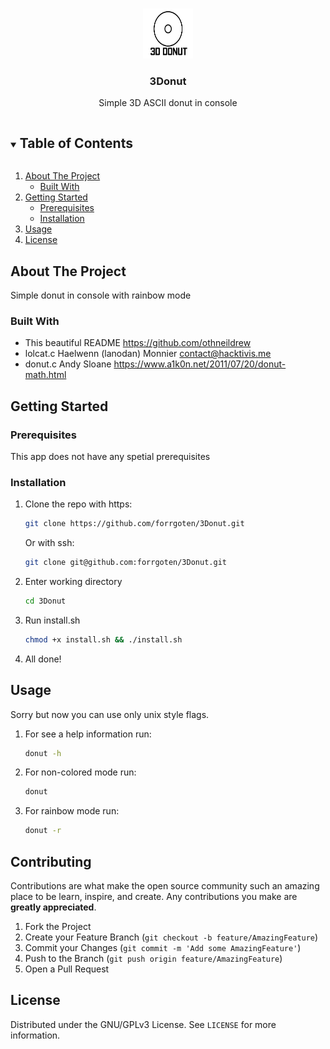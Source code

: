 <!--
*** Thanks for checking out the Best-README-Template. If you have a suggestion
*** that would make this better, please fork the repo and create a pull request
*** or simply open an issue with the tag "enhancement".
*** Thanks again! Now go create something AMAZING! :D
***
***
***
*** To avoid retyping too much info. Do a search and replace for the following:
*** github_username, repo_name, twitter_handle, email, project_title, project_description
-->



<!-- PROJECT SHIELDS -->
<!--
*** I'm using markdown "reference style" links for readability.
*** Reference links are enclosed in brackets [ ] instead of parentheses ( ).
*** See the bottom of this document for the declaration of the reference variables
*** for contributors-url, forks-url, etc. This is an optional, concise syntax you may use.
*** https://www.markdownguide.org/basic-syntax/#reference-style-links
-->



<!-- PROJECT LOGO -->
<br />
<p align="center">
  <a href="https://github.com/forrgoten/3Donut">
    <img src="images/logo.png" alt="Logo" width="80" height="80">
  </a>

  <h3 align="center">3Donut</h3>

  <p align="center">
    Simple 3D ASCII donut in console
    <br />
  </p>
</p>



<!-- TABLE OF CONTENTS -->
<details open="open">
  <summary><h2 style="display: inline-block">Table of Contents</h2></summary>
  <ol>
    <li>
      <a href="#about-the-project">About The Project</a>
      <ul>
        <li><a href="#built-with">Built With</a></li>
      </ul>
    </li>
    <li>
      <a href="#getting-started">Getting Started</a>
      <ul>
        <li><a href="#prerequisites">Prerequisites</a></li>
        <li><a href="#installation">Installation</a></li>
      </ul>
    </li>
    <li><a href="#usage">Usage</a></li>
    <li><a href="#license">License</a></li>
  </ol>
</details>



<!-- ABOUT THE PROJECT -->
## About The Project

Simple donut in console with rainbow mode

### Built With
* This beautiful README https://github.com/othneildrew
* lolcat.c Haelwenn (lanodan) Monnier <contact@hacktivis.me>
* donut.c Andy Sloane https://www.a1k0n.net/2011/07/20/donut-math.html



<!-- GETTING STARTED -->
## Getting Started

### Prerequisites

This app does not have any spetial prerequisites

### Installation

1. Clone the repo with https:
   ```sh 
   git clone https://github.com/forrgoten/3Donut.git 
   ```
   Or with ssh:
   ```sh
   git clone git@github.com:forrgoten/3Donut.git 
   ```  

2. Enter working directory
   ```sh
   cd 3Donut
   ```
3. Run install.sh 
   ```sh
   chmod +x install.sh && ./install.sh
   ```
4. All done!

<!-- USAGE EXAMPLES -->
## Usage
Sorry but now you can use only unix style flags.
1. For see a help information run:
   ```sh 
   donut -h
   ```
2. For non-colored mode run:
   ```sh
   donut 
   ```
3. For rainbow mode run:
   ```sh
   donut -r
   ```

<!-- CONTRIBUTING -->
## Contributing

Contributions are what make the open source community such an amazing place to be learn, inspire, and create. Any contributions you make are **greatly appreciated**.

1. Fork the Project
2. Create your Feature Branch (`git checkout -b feature/AmazingFeature`)
3. Commit your Changes (`git commit -m 'Add some AmazingFeature'`)
4. Push to the Branch (`git push origin feature/AmazingFeature`)
5. Open a Pull Request


<!-- LICENSE -->
## License

Distributed under the GNU/GPLv3 License. See `LICENSE` for more information.

<!-- MARKDOWN LINKS & IMAGES -->
<!-- https://www.markdownguide.org/basic-syntax/#reference-style-links -->
[contributors-shield]: https://img.shields.io/github/contributors/forrgoten/repo.svg?style=for-the-badge
[contributors-url]: https://github.com/forrgoten/repo/graphs/contributors
[forks-shield]: https://img.shields.io/github/forks/forrgoten/repo.svg?style=for-the-badge
[forks-url]: https://github.com/forrgoten/repo/network/members
[stars-shield]: https://img.shields.io/github/stars/forrgoten/repo.svg?style=for-the-badge
[stars-url]: https://github.com/forrgoten/repo/stargazers
[issues-shield]: https://img.shields.io/github/issues/forrgoten/repo.svg?style=for-the-badge
[issues-url]: https://github.com/forrgoten/repo/issues
[license-shield]: https://img.shields.io/github/license/forrgoten/repo.svg?style=for-the-badge
[license-url]: https://github.com/forrgoten/3Donut/blob/main/LICENSE.txt
